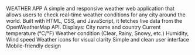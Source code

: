 WEATHER APP
A simple and responsive weather web application that allows users to check real-time weather conditions for any city around the world. Built with HTML, CSS, and JavaScript, it fetches live data from the OpenWeatherMap API.
Displays:
City name and country
Current temperature (°C/°F)
Weather condition (Clear, Rainy, Snowy, etc.)
Humidity, Wind speed
Weather icons for visual clarity
Simple and clean user interface
Mobile-friendly design

